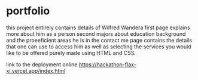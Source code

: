 
# portfolio
this project entirely contains details of Wilfred Wandera 
first page explains more about him as a person
second majors about education background and the proeeficient areas he is in
the contact me page contains the details that one can use to access him as well as selecting the services you would like to be offered
purely made using HTML and CSS.

link to the deployment online
https://hackathon-flax-xi.vercel.app/index.html



